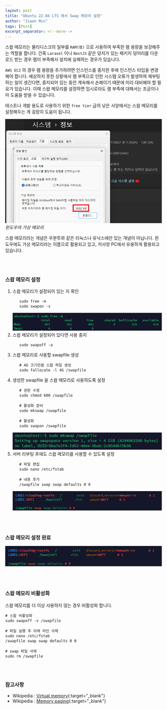 ```yaml
---
layout: post
title: "Ubuntu 22.04 LTS 에서 Swap 메모리 설정"
author: "Jiwon Min"
tags: [Post]
excerpt_separator: <!--more-->
---
```


스왑 매모리는 물리디스크의 일부를 `RAM(램)` 으로 사용하여 부족한 램 용량을 보강해주는 역할을 합니다. 
간혹 `Laravel` 이나 `NestJS` 같은 덩치가 있는 패키지 덩어리를 다운로드 받는 경우 램이 부족해서 설치에 실패하는 경우가 있습니다.<!--more-->

`AWS EC2` 의 경우 램 용량을 추가하려면 인스턴스를 중지한 후에 인스턴스 타입을 변경해야 합니다.
예상하지 못한 상황에서 램 부족으로 인한 시스템 오류가 발생하여 재부팅하는 일이 생긴다면, 중지되어 있는 동안 계속해서 손해이기 때문에 미리 대비해야 할 필요가 있습니다.
이때 스왑 메모리를 설정하면 임시로라도 램 부족에 대해서는 조금이나마 도움을 받을 수 있습니다.

테스트나 개발 용도로 사용하기 위한 `free tier` 급의 낮은 사양에서는 스왑 메모리를 설정해두는 게 굉장히 도움이 됩니다. 

![Windows 11 virtual memory](../assets/img/post/ubuntu-2204-make-swap/0.%20Windows%2011%20virtual%20memory.png "Windows 11 virtual memory")
_윈도우의 가상 메모리_

스왑 메모리라는 개념은 우분투와 같은 리눅스나 유닉스에만 있는 개념이 아닙니다. 윈도우에도 가상 메모리라는 이름으로 활용되고 있고, 저사양 PC에서 유용하게 활용되고 있습니다.

<br />
<br />

### 스왑 메모리 설정

1. 스왑 메모리가 설정되어 있는 지 확인
   ```shell
      sudo free -m
      sudo swapon -s
   ```
   ![Check swap memory](../assets/img/post/ubuntu-2204-make-swap/1.%20Check%20swap%20memory.png "Check swap memory")
2. 스왑 메모리가 설정되어 있다면 사용 중지
   ```shell
      sudo swapoff -a
   ```
3. 스왑 메모리로 사용할 swapfile 생성
   ```shell
      # 4G 크기만큼 스왑 파일 생성
      sudo fallocate -l 4G /swapfile
   ```
4. 생성한 swapfile 을 스왑 메모리로 사용하도록 설정
   ```shell
      # 권한 수정
      sudo chmod 600 /swapfile
   
      # 활성화 준비
      sudo mkswap /swapfile
   
      # 활성화
      sudo swapon /swapfile
   ```
   ![Make swapfile](../assets/img/post/ubuntu-2204-make-swap/2.%20Make%20swapfile%20for%20swap.png "Make swapfile for swap")
5. 서버 리부팅 후에도 스왑 메모리를 사용할 수 있도록 설정
   ```shell
      # 파일 편집
      sudo nano /etc/fstab 
   
      # 내용 추가
      /swapfile swap swap defaults 0 0
   ```
   ![Swap Setup](../assets/img/post/ubuntu-2204-make-swap/3.%20Swap%20Setup%20for%20usable%20even%20after%20rebooting.png "Swap Setup for usable even after rebooting")

<br />
<br />

### 스왑 메모리 설정 완료
![Complete](../assets/img/post/ubuntu-2204-make-swap/3.%20Swap%20Setup%20for%20usable%20even%20after%20rebooting.png "[Complete] make swap")

<br />
<br />

### 스왑 메모리 비활성화

스왑 메모리를 더 이상 사용하지 않는 경우 비활성화 합니다.
```shell
# 스왑 비활성화
sudo swapoff -v /swapfile 

# 파일 실행 후 아래 라인 삭제
sudo nano /etc/fstab      
/swapfile swap swap defaults 0 0

# swap 파일 삭제
sudo rm /swapfile 
```

<br />
<br />

### 참고사항
- Wikipedia : [Virtual memory](https://en.wikipedia.org/wiki/Virtual_memory "가상 메모리"){:target="_blank"}
- Wikipedia : [Memory paging](https://en.wikipedia.org/wiki/Memory_paging "페이징 기법"){:target="_blank"}
